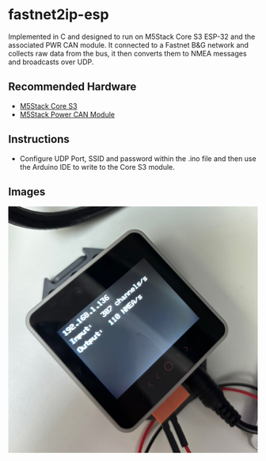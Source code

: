 # fastnet2ip-esp
Implemented in C and designed to run on M5Stack Core S3 ESP-32 and the associated PWR CAN module. It connected to a Fastnet B&G network and collects raw data from the bus, it then converts them to NMEA messages and broadcasts over UDP. 


## Recommended Hardware
- [M5Stack Core S3](https://shop.m5stack.com/products/m5stack-cores3-se-iot-controller-w-o-battery-bottom)
- [M5Stack Power CAN Module](https://shop.m5stack.com/products/pwrcan-13-2-module-with-isolated-2-ch-can-1-ch-rs485)

## Instructions
- Configure UDP Port, SSID and password within the .ino file and then use the Arduino IDE to write to the Core S3 module.

## Images
![fastnet2ip-esp Running on a M5Stack Core S3](images/cores3.jpeg "Core S3")

